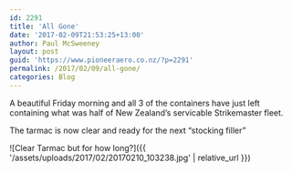 ```yaml
---
id: 2291
title: 'All Gone'
date: '2017-02-09T21:53:25+13:00'
author: Paul McSweeney
layout: post
guid: 'https://www.pioneeraero.co.nz/?p=2291'
permalink: /2017/02/09/all-gone/
categories: Blog
---
```


A beautiful Friday morning and all 3 of the containers have just left containing what was half of New Zealand’s servicable Strikemaster fleet.

The tarmac is now clear and ready for the next “stocking filler”

![Clear Tarmac but for how long?]({{ '/assets/uploads/2017/02/20170210_103238.jpg' | relative_url }})
